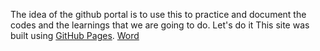 The idea of the github portal is to use this to practice and document the codes and the learnings that we are going to do. Let's do it
This site was built using [GitHub Pages](https://pages.github.com/).
[Word](https://docs.google.com/document/d/15r0M26S4Mif828EcroOeJinyO103TQOsRNeSNfwYOpw/edit?tab=t.0)
